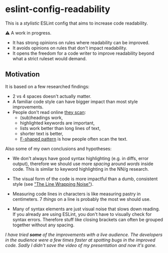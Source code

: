 # eslint-config-readability

This is a _stylistic_ ESLint config that aims to increase code readability.

⚠️  A work in progress.

- It has strong opinions on rules where readability can be improved.
- It avoids opinions on rules that don't impact readability.
- It opens the freedom for a code writer to improve readability beyond what a strict ruleset would demand.

## Motivation

It is based on a few researched findings:

- 2 vs 4 spaces doesn't actually matter.
- A familiar code style can have bigger impact than most style improvements.
- People don't read online [they scan](https://www.nngroup.com/articles/how-people-read-online/):
    - (sub)headings work,
    - highlighted keywords are important,
    - lists work better than long lines of text,
    - shorter text is better,
    - [F-shaped pattern](https://www.nngroup.com/articles/f-shaped-pattern-reading-web-content/) is how people often scan the text.

Also some of my own conclusions and hypotheses:

- We don't always have good syntax highlighting (e.g. in diffs, error output), therefore we should use more _spacing_ around _words_ inside code. This is similar to keyword highlighting in the NN/g research.

- The visual form of the code is more impactful than a dumb, consistent style (see ["The Line Wrapping Noise"](https://antfu.me/posts/why-not-prettier#the-line-wrapping-noise)).

- Measuring code lines in characters is like measuring pastry in centimeters. 7 _things_ on a line is probably the most we should use.

- Many of syntax elements are just visual noise that slows down reading. If you already are using ESLint, you don't have to visually check for syntax errors. Therefore stuff like closing brackets can often be grouped together without any spacing.


_I have tried **some** of the improvements with a live audience. The developers in the audience were a few times faster at spotting bugs in the improved code. Sadly I didn't save the video of my presentation and now it's gone._
